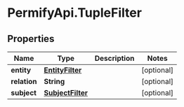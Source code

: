 # PermifyApi.TupleFilter

## Properties

Name | Type | Description | Notes
------------ | ------------- | ------------- | -------------
**entity** | [**EntityFilter**](EntityFilter.md) |  | [optional] 
**relation** | **String** |  | [optional] 
**subject** | [**SubjectFilter**](SubjectFilter.md) |  | [optional] 


